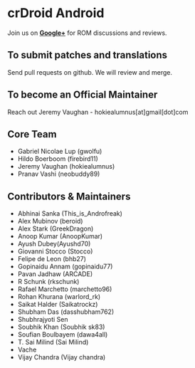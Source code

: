 crDroid Android
===============
Join us on __[Google+](https://plus.google.com/communities/118297646046960923906)__ for ROM discussions and reviews.


To submit patches and translations
----------------------------------
Send pull requests on github. We will review and merge.


To become an Official Maintainer
--------------------------------
Reach out Jeremy Vaughan - hokiealumnus[at]gmail[dot]com


Core Team
---------
* Gabriel Nicolae Lup (gwolfu)
* Hildo Boerboom (firebird11)
* Jeremy Vaughan (hokiealumnus)
* Pranav Vashi (neobuddy89)


Contributors & Maintainers
--------------------------
* Abhinai Sanka (This_is_Androfreak)
* Alex Mubinov (beroid)
* Alex Stark (GreekDragon)
* Anoop Kumar (AnoopKumar)
* Ayush Dubey(Ayushd70)
* Giovanni Stocco (Stocco)
* Felipe de Leon (bhb27)
* Gopinaidu Annam (gopinaidu77)
* Pavan Jadhaw (ARCADE)
* R Schunk (rkschunk)
* Rafael Marchetto (marchetto96)
* Rohan Khurana (warlord_rk)
* Saikat Halder (Saikatrockz)
* Shubham Das (dasshubham762)
* Shubhrajyoti Sen
* Soubhik Khan (Soubhik sk83)
* Soufian Boulbayem (dawa4all)
* T. Sai Milind (Sai Milind)
* Vache
* Vijay Chandra (Vijay chandra)
